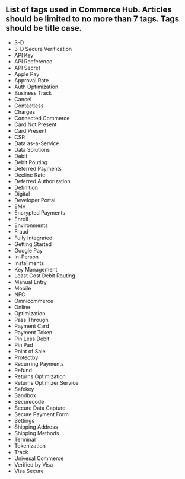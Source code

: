 List of tags used in Commerce Hub. Articles should be limited to no more than 7 tags. Tags should be title case.
---------------
- 3-D
- 3-D Secure Verification
- API Key
- API Reeference
- API Secret
- Apple Pay 
- Approval Rate
- Auth Optimization
- Business Track
- Cancel
- Contactless
- Charges
- Connected Commerce
- Card Not Present
- Card Present
- CSR
- Data as-a-Service
- Data Solutions
- Debit
- Debit Routing
- Deferred Payments
- Decline Rate
- Deferred Authorization
- Definition
- Digital
- Developer Portal
- EMV
- Encrypted Payments
- Enroll
- Environments
- Fraud
- Fully Integrated
- Getting Started
- Google Pay
- In-Person
- Installments
- Key Management
- Least Cost Debit Routing
- Manual Entry
- Mobile
- NFC
- Omnicommerce
- Online
- Optimization
- Pass Through
- Payment Card
- Payment Token
- Pin Less Debit
- Pin Pad
- Point of Sale
- Protectby
- Recurring Payments
- Refund
- Returns Optimization
- Returns Optimizer Service
- Safekey
- Sandbox
- Securecode
- Secure Data Capture
- Secure Payment Form
- Settings
- Shipping Address
- Shipping Methods
- Terminal
- Tokenization
- Track
- Univesal Commerce
- Verified by Visa
- Visa Secure
